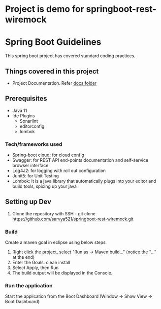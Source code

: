 # Project is demo for springboot-rest-wiremock
# Spring Boot Guidelines
This spring boot project has covered standard coding practices.
## Things covered in this project
* Project Documentation. Refer [docs folder](docs)

## Prerequisites
* Java 11
* Ide Plugins
    * Sonarlint
    * editorconfig
    * lombok

### Tech/frameworks used
* Spring-boot cloud: for cloud config 
* Swagger: for REST API end-points documentation and self-service browser interface
* Log4J2: for logging with roll out configuration
* Junit5: for Unit Testing
* Lombok: It is a java library that automatically plugs into your editor and build tools, spicing up your java

## Setting up Dev
1. Clone the repository with SSH - git clone https://github.com/sarvya521/springboot-rest-wiremock.git

### Build
Create a maven goal in eclipse using below steps.
	
1. Right click the project, select "Run as → Maven build..." (notice the "..." at the end)
2. Enter the Goals: clean install
3. Select Apply, then Run
4. The build output will be displayed in the Console.

### Run the application
Start the application from the Boot Dashboard (Window -> Show View -> Boot Dashboard)
